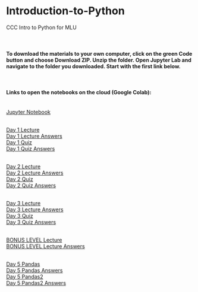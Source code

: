# Introduction-to-Python
CCC Intro to Python for MLU

#### <br><br>To download the materials to your own computer, click on the green Code button and choose Download ZIP. Unzip the folder. Open Jupyter Lab and navigate to the folder you downloaded. Start with the first link below. 
#### <br><br>Links to open the notebooks on the cloud (Google Colab):


<br>[Jupyter Notebook](https://colab.research.google.com/github/Milan-Chicago/Introduction-to-Python/blob/main/Day%201/MLU-JUPYTER-LAB/MLU-JUPYTER-LAB.ipynb)

<br>[Day 1 Lecture](https://colab.research.google.com/github/Milan-Chicago/Introduction-to-Python/blob/main/Day%201/day1Lecture.ipynb)
<br>[Day 1 Lecture Answers](https://colab.research.google.com/github/Milan-Chicago/Introduction-to-Python/blob/main/Day%201/day1Quiz-answers.ipynb)
<br>[Day 1 Quiz](https://colab.research.google.com/github/Milan-Chicago/Introduction-to-Python/blob/main/Day%201/day1Quiz.ipynb)
<br>[Day 1 Quiz Answers](https://colab.research.google.com/github/Milan-Chicago/Introduction-to-Python/blob/main/Day%201/day1Quiz-answers.ipynb)

<br>[Day 2 Lecture](https://colab.research.google.com/github/Milan-Chicago/Introduction-to-Python/blob/main/Day%202/day2Lecture.ipynb)
<br>[Day 2 Lecture Answers](https://colab.research.google.com/github/Milan-Chicago/Introduction-to-Python/blob/main/Day%202/day2Lecture-answers.ipynb)
<br>[Day 2 Quiz](https://colab.research.google.com/github/Milan-Chicago/Introduction-to-Python/blob/main/Day%202/day2Quiz.ipynb)
<br>[Day 2 Quiz Answers](https://colab.research.google.com/github/Milan-Chicago/Introduction-to-Python/blob/main/Day%202/day2Quiz-answers.ipynb)

<br>[Day 3 Lecture](https://colab.research.google.com/github/Milan-Chicago/Introduction-to-Python/blob/main/Day%203/day3Lecture.ipynb)
<br>[Day 3 Lecture Answers](https://colab.research.google.com/github/Milan-Chicago/Introduction-to-Python/blob/main/Day%203/day3Lecture-answers.ipynb)
<br>[Day 3 Quiz](https://colab.research.google.com/github/Milan-Chicago/Introduction-to-Python/blob/main/Day%203/day3Quiz.ipynb)
<br>[Day 3 Quiz Answers](https://colab.research.google.com/github/Milan-Chicago/Introduction-to-Python/blob/main/Day%203/day3Quiz-answers.ipynb)

<br>[BONUS LEVEL Lecture](https://colab.research.google.com/github/https://github.com/Milan-Chicago/Introduction-to-Python/blob/main/Day%204/BONUS_LEVEL.ipynb)
<br>[BONUS LEVEL Lecture Answers](https://colab.research.google.com/github/Milan-Chicago/Introduction-to-Python/blob/main/Day%204/BONUS_LEVEL-answers.ipynb)


<br>[Day 5 Pandas](https://colab.research.google.com/github/Milan-Chicago/Introduction-to-Python/blob/main/Day%205/pandas.ipynb)
<br>[Day 5 Pandas Answers](https://colab.research.google.com/github/https://github.com/Milan-Chicago/Introduction-to-Python/blob/main/Day%205/pandas-Answers.ipynb)
<br>[Day 5 Pandas2](https://colab.research.google.com/github/https://github.com/Milan-Chicago/Introduction-to-Python/blob/main/Day%205/pandas2.ipynb)
<br>[Day 5 Pandas2 Answers](https://colab.research.google.com/github/https://github.com/Milan-Chicago/Introduction-to-Python/blob/main/Day%205/pandas2-Answers.ipynb)